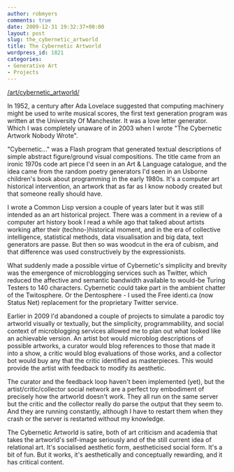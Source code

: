 ```yaml
---
author: robmyers
comments: true
date: 2009-12-31 19:32:37+00:00
layout: post
slug: the_cybernetic_artworld
title: The Cybernetic Artworld
wordpress_id: 1821
categories:
- Generative Art
- Projects
---
```


[/art/cybernetic_artworld/](/art/cybernetic_artworld/)

In 1952, a century after Ada Lovelace suggested that computing machinery might be used to write musical scores, the first text generation program was written at the University Of Manchester. It was a love letter generator. Which I was completely unaware of in 2003 when I wrote "The Cybernetic Artwork Nobody Wrote".

"Cybernetic..." was a Flash program that generated textual descriptions of simple abstract figure/ground visual compositions. The title came from an ironic 1970s code art piece I'd seen in an Art & Language catalogue, and the idea came from the random poetry generators I'd seen in an Usborne children's book about programming in the early 1980s. It's a computer art historical intervention, an artwork that as far as I know nobody created but that someone really should have.

I wrote a Common Lisp version a couple of years later but it was still intended as an art historical project. There was a comment in a review of a computer art history book I read a while ago that talked about artists working after their (techno-)historical moment, and in the era of collective intelligence, statistical methods, data visualisation and big data, text generators are passe. But then so was woodcut in the era of cubism, and that difference was used constructively by the expressionists.

What suddenly made a possible virtue of Cybernetic's simplicity and brevity was the emergence of microblogging services such as Twitter, which reduced the affective and semantic bandwidth available to would-be Turing Testers to 140 characters. Cybernetic could take part in the ambient chatter of the Twitosphere. Or the Dentosphere - I used the Free identi.ca (now Status Net) replacement for the proprietary Twitter service.

Earlier in 2009 I'd abandoned a couple of projects to simulate a parodic toy artworld visually or textually, but the simplicity, programmability, and social context of microblogging services allowed me to plan out what looked like an achievable version. An artist bot would microblog descriptions of possible artworks, a curator would blog references to those that made it into a show, a critic would blog evaluations of those works, and a collector bot would buy any that the critic identified as masterpieces. This would provide the artist with feedback to modify its aesthetic.

The curator and the feedback loop haven't been implemented (yet), but the artist/critic/collector social network are a perfect toy embodiment of precisely how the artworld doesn't work. They all run on the same server but the critic and the collector really do parse the output that they seem to. And they are running constantly, although I have to restart them when they crash or the server is restarted without my knowledge.

The Cybernetic Artworld is satire, both of art criticism and academia that takes the artworld's self-image seriously and of the still current idea of relational art. It's socialised aesthetic form, aestheticised social form. It's a bit of fun. But it works, it's aesthetically and conceptually rewarding, and it has critical content.



